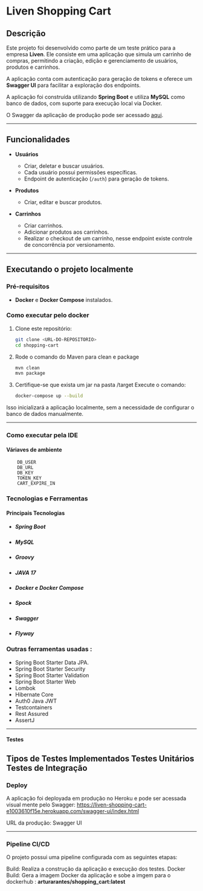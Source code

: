 # Liven Shopping Cart

## Descrição

Este projeto foi desenvolvido como parte de um teste prático para a empresa **Liven**. Ele consiste em uma aplicação que simula um carrinho de compras, permitindo a criação, edição e gerenciamento de usuários, produtos e carrinhos.

A aplicação conta com autenticação para geração de tokens e oferece um **Swagger UI** para facilitar a exploração dos endpoints.

A aplicação foi construída utilizando **Spring Boot** e utiliza **MySQL** como banco de dados, com suporte para execução local via Docker.

O Swagger da aplicação de produção pode ser acessado [aqui](https://liven-shopping-cart-e1003610f15e.herokuapp.com/swagger-ui/index.html).

---

## Funcionalidades

- **Usuários**
    - Criar, deletar e buscar usuários.
    - Cada usuário possui permissões específicas.
    - Endpoint de autenticação (`/auth`) para geração de tokens.

- **Produtos**
    - Criar, editar e buscar produtos.

- **Carrinhos**
    - Criar carrinhos.
    - Adicionar produtos aos carrinhos.
    - Realizar o checkout de um carrinho, nesse endpoint existe controle de concorrência por versionamento.

---

## Executando o projeto localmente

### Pré-requisitos

- **Docker** e **Docker Compose** instalados.

### Como executar pelo docker

1. Clone este repositório:
   ```bash
   git clone <URL-DO-REPOSITORIO>
   cd shopping-cart

2. Rode o comando do Maven para clean e package   
      ```bash
    mvn clean
    mvn package
   
3. Certifique-se que exista um jar na pasta /target Execute o comando:
   ```bash
   docker-compose up --build
   
Isso inicializará a aplicação localmente, sem a necessidade de configurar o banco de dados manualmente.

---
### Como executar pela IDE
####  Váriaves de ambiente
        DB_USER
        DB_URL
        DB_KEY
        TOKEN_KEY
        CART_EXPIRE_IN 


### Tecnologias e Ferramentas
#### Principais Tecnologias
- #####  Spring Boot
- ##### MySQL
- ##### Groovy
- ##### JAVA 17
- ##### Docker e Docker Compose
- ##### Spock
- ##### Swagger
- ##### Flyway


### Outras ferramentas usadas : 
- Spring Boot Starter Data JPA.
- Spring Boot Starter Security
- Spring Boot Starter Validation
- Spring Boot Starter Web
- Lombok
- Hibernate Core
- Auth0 Java JWT
- Testcontainers
- Rest Assured
- AssertJ 

---
#### Testes
Tipos de Testes Implementados
Testes Unitários
Testes de Integração
---
### Deploy
A aplicação foi deployada em produção no Heroku e pode ser acessada visual mente pelo Swagger:
https://liven-shopping-cart-e1003610f15e.herokuapp.com/swagger-ui/index.html

URL da produção: Swagger UI

---
### Pipeline CI/CD
O projeto possui uma pipeline configurada com as seguintes etapas:

Build: Realiza a construção da aplicação e execução dos testes.
Docker Build: Gera a imagem Docker da aplicação e sobe a imgem para o dockerhub :
**arturarantes/shopping_cart:latest**
